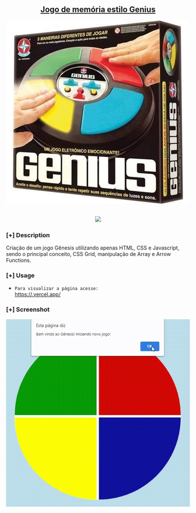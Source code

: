 <h2 align="center"><u>Jogo de memória estilo Genius</u></h2>

![Jogo Genius](./assets/img/genius.jpg)

<p align="center">
<br>
    <img src="https://img.shields.io/badge/Written%20In-HTML CSS JS-blue?style=flat-square">
</p>

### [+] Description
Criação de um jogo Gênesis utilizando apenas HTML, CSS e Javascript, sendo o principal conceito, CSS Grid, manipulação de Array e Arrow Functions.

### [+] Usage
 - `Para visualizar a página acesse:`<br>
 <a href="https://jogo.vercel.app/">https://.vercel.app/</a>

### [+] Screenshot
![screenshot](./assets/img/tela.gif)